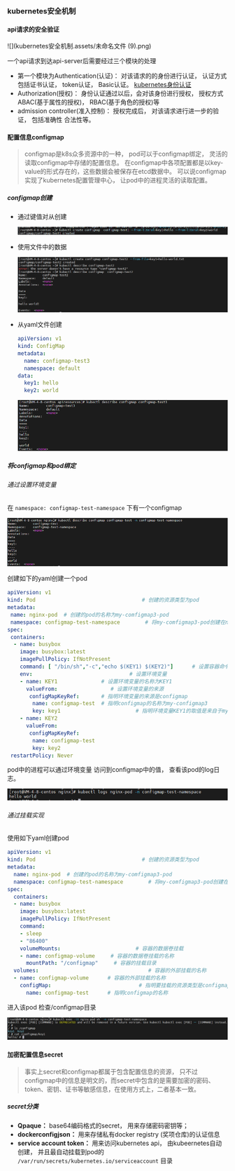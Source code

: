 ### kubernetes安全机制

#### api请求的安全验证

![](kubernetes安全机制.assets/未命名文件 (9).png) 

一个api请求到达api-server后需要经过三个模块的处理

- 第一个模块为Authentication(认证)： 对该请求的的身份进行认证， 认证方式包括证书认证， token认证， Basic认证。 [kubernetes身份认证](kubernetes身份认证.md)
- Authorization(授权)： 身份认证通过以后，会对该身份进行授权， 授权方式ABAC(基于属性的授权)， RBAC(基于角色的授权)等
- admission controller(准入控制)： 授权完成后， 对该请求进行进一步的验证， 包括准确性 合法性等。


#### 配置信息configmap

> configmap是k8s众多资源中的一种， pod可以于configmap绑定， 灵活的读取configmap中存储的配置信息。 在configmap中各项配置都是以key-value的形式存在的，这些数据会被保存在etcd数据中。 可以说configmap实现了kubernetes配置管理中心， 让pod中的进程灵活的读取配置。

##### configmap创建

- 通过键值对从创建

  ![image-20230414110709681](kubernetes安全机制.assets/image-20230414110709681.png) 

- 使用文件中的数据

  ![image-20230414110622076](kubernetes安全机制.assets/image-20230414110622076.png) 

- 从yaml文件创建

  ```yaml
  apiVersion: v1
  kind: ConfigMap
  metadata:
    name: configmap-test3
    namespace: default
  data:
    key1: hello
    key2: world
  ```

  ![image-20230414111529303](kubernetes安全机制.assets/image-20230414111529303.png) 

##### 将configmap和pod绑定

###### 通过设置环境变量

在 `namespace: configmap-test-namespace` 下有一个configmap

![image-20230414132916869](kubernetes安全机制.assets/image-20230414132916869.png) 

创建如下的yaml创建一个pod

```yaml
apiVersion: v1
kind: Pod                                  # 创建的资源类型为pod
metadata:
 name: nginx-pod  # 创建的pod的名称为my-comfigmap3-pod
 namespace: configmap-test-namespace        # 将my-comfigmap3-pod创建在namespace1命名空间中
spec:
 containers:
  - name: busybox
    image: busybox:latest
    imagePullPolicy: IfNotPresent
    command: [ "/bin/sh","-c","echo $(KEY1) $(KEY2)"]      # 设置容器命令，在容器启动的时候输出环境变量 KEY1 KEY2
    env:                               # 设置环境变量
    - name: KEY1              # 设置环境变量的名称为KEY1
      valueFrom:                 # 设置环境变量的来源
       configMapKeyRef:       # 指明环境变量的来源是configmap
        name: configmap-test  # 指明configmap的名称为my-configmap3
        key: key1                        # 指明环境变量KEY1的取值是来自于my-configmap3中的key1
    - name: KEY2
      valueFrom:
       configMapKeyRef:
        name: configmap-test
        key: key2
 restartPolicy: Never
```

pod中的进程可以通过环境变量 访问到configmap中的值， 查看该pod的log日志。

![image-20230414133405042](kubernetes安全机制.assets/image-20230414133405042.png) 

###### 通过挂载实现

使用如下yaml创建pod

```yaml
apiVersion: v1
kind: Pod                                  # 创建的资源类型为pod
metadata:
  name: nginx-pod  # 创建的pod的名称为my-comfigmap3-pod
  namespace: configmap-test-namespace        # 将my-comfigmap3-pod创建在namespace1命名空间中
spec:
  containers:
  - name: busybox
    image: busybox:latest
    imagePullPolicy: IfNotPresent
    command:
    - sleep
    - "86400"
    volumeMounts:                        # 容器的数据卷挂载
    - name: configmap-volume     # 容器的数据卷挂载的名称
      mountPath: "/configmap"     # 容器的挂载目录
  volumes:                                   # 容器的外部挂载的名称
  - name: configmap-volume      # 容器的外部挂载的名称
    configMap:                            # 指明要挂载的资源类型是configmap
      name: configmap-test      # 指明configmap的名称
```

进入该pod 检查/configmap目录

![image-20230414135539118](kubernetes安全机制.assets/image-20230414135539118.png) 





#### 加密配置信息secret

> 事实上secret和configmap都属于包含配置信息的资源， 只不过configmap中的信息是明文的，而secret中包含的是需要加密的密码、token、密钥、证书等敏感信息，在使用方式上，二者基本一致。

##### secret分类

- **Qpaque：**  base64编码格式的secret， 用来存储密码密钥等；
- **dockerconfigjson：** 用来存储私有docker registry (奖项仓库)的认证信息
- **service account token：** 用来访问kubernetes api， 由kubeernetes自动创建， 并且最自动挂载到pod的 `/var/run/secrets/kubernetes.io/serviceaccount` 目录

